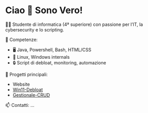 # Ciao 👋 Sono Vero!

👨‍💻 Studente di informatica (4ª superiore) con passione per l’IT, la cybersecurity e lo scripting.

🔧 Competenze:
- 🖥️ Java, Powershell, Bash, HTML/CSS
- 🐧 Linux, Windows internals
- 🔒 Script di debloat, monitoring, automazione

📌 Progetti principali:
- Website
- [Win11-Debloat](https://github.com/vero-sh/veroRepo/tree/main/testPS)
- [Gestionale-CRUD](https://github.com/vero-sh/veroRepo/tree/main/GestionaleCRUD)

📫 Contatti: ...
